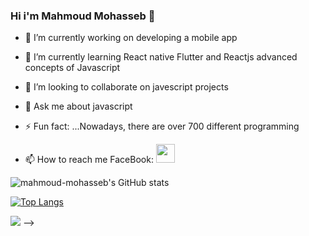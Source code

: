 ### Hi i'm Mahmoud Mohasseb 👋

- 🔭 I’m currently working on developing a mobile app
- 🌱 I’m currently learning React native Flutter and Reactjs advanced concepts of Javascript
- 👯 I’m looking to collaborate on javescript projects 
- 💬 Ask me about javascript
- ⚡ Fun fact: ...Nowadays, there are over 700 different programming
 

- 📫 How to reach me FaceBook: <a href="https://www.facebook.com/profile.php?id=100028325798571"><img src="https://findicons.com/files/icons/1678/handy_social_media_icons/256/facebook.png" width="30px" height="30px"/></a>
<!-- - 📫 How to reach me linkedin: <a href="https://www.linkedin.com/in/mahmoud-ahmed-5b6824b6"><img src="" width="30px" height="30px"/></a> -->

![mahmoud-mohasseb's GitHub stats](https://github-readme-stats.vercel.app/api?username=mahmoud-mohasseb&show_icons=true&theme=dark&hide=contribs,prs)


[![Top Langs](https://github-readme-stats.vercel.app/api/top-langs/?username=mahmoud-mohasseb&layout=compact&theme=dark)](https://github.com/mahmoud-mohasseb/github-readme-stats)


<!--  <a href="https://www.patreon.com/join/MahmoudMohasseb?"><img src="https://img.itch.zone/aW1nLzExNTU5MzAucG5n/original/0EkgqK.png" width="320px" height="100px"/></a>  -->
 
<!-- <a href="https://www.buymeacoffee.com/mahmoudmohasseb"><img src="https://www.buymeacoffee.com/assets/img/guidelines/download-assets-2.svg" width="320px" height="100px"/></a> -->

 

![](https://cdn.dribbble.com/users/1059583/screenshots/4171367/coding-freak.gif)
-->







